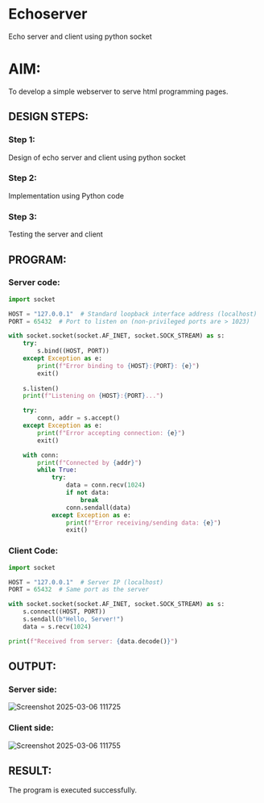 # Echoserver
Echo server and client using python socket

# AIM:

To develop a simple webserver to serve html programming pages.

## DESIGN STEPS:

### Step 1:

Design of echo server and client using python socket

### Step 2:

Implementation using Python code

### Step 3:

Testing the server and client 

## PROGRAM:

### Server code:
```python
import socket

HOST = "127.0.0.1"  # Standard loopback interface address (localhost)
PORT = 65432  # Port to listen on (non-privileged ports are > 1023)

with socket.socket(socket.AF_INET, socket.SOCK_STREAM) as s:
    try:
        s.bind((HOST, PORT))
    except Exception as e:
        print(f"Error binding to {HOST}:{PORT}: {e}")
        exit()
    
    s.listen()
    print(f"Listening on {HOST}:{PORT}...")

    try:
        conn, addr = s.accept()
    except Exception as e:
        print(f"Error accepting connection: {e}")
        exit()

    with conn:
        print(f"Connected by {addr}")
        while True:
            try:
                data = conn.recv(1024)
                if not data:
                    break
                conn.sendall(data)
            except Exception as e:
                print(f"Error receiving/sending data: {e}")
                exit()

```
### Client Code:
```python
import socket

HOST = "127.0.0.1"  # Server IP (localhost)
PORT = 65432  # Same port as the server

with socket.socket(socket.AF_INET, socket.SOCK_STREAM) as s:
    s.connect((HOST, PORT))
    s.sendall(b"Hello, Server!")
    data = s.recv(1024)

print(f"Received from server: {data.decode()}")

```

## OUTPUT:
### Server side:
![Screenshot 2025-03-06 111725](https://github.com/user-attachments/assets/0a9d54be-7b7c-4862-95cd-036976ece649)


### Client side:
![Screenshot 2025-03-06 111755](https://github.com/user-attachments/assets/d95c39bd-97e1-4567-b7a5-af6108a748c1)


## RESULT:
The program is executed successfully.
